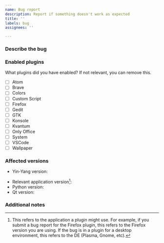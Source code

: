 ```yaml
---
name: Bug report
description: Report if something doesn't work as expected
title: ''
labels: bug
assignees: ''

---
```


### Describe the bug
<!--- A clear and concise description of what the bug is. Only report one issue per report. -->

### Enabled plugins

What plugins did you have enabled? If not relevant, you can remove this.

- [ ] Atom
- [ ] Brave
- [ ] Colors
- [ ] Custom Script
- [ ] Firefox
- [ ] Gedit
- [ ] GTK
- [ ] Konsole
- [ ] Kvantum
- [ ] Only Office
- [ ] System
- [ ] VSCode
- [ ] Wallpaper

### Affected versions

- Yin-Yang version:
<!--- If you found a bug in a plugin, this is the version of the app the plugin is for -->
- Relevant application version[^1]:
- Python version:
- Qt version:

[^1]: This refers to the application a plugin might use. For example, if you submit a bug report for the Firefox plugin, this refers to the Firefox version you are using. If the bug is in a plugin for a desktop environment, this refers to the DE (Plasma, Gnome, etc).

### Additional notes
<!--- Add any other context about the problem here -->
